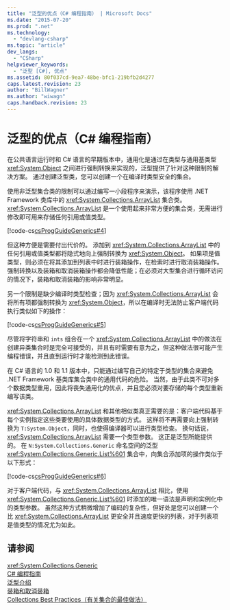 ```yaml
---
title: "泛型的优点（C# 编程指南） | Microsoft Docs"
ms.date: "2015-07-20"
ms.prod: ".net"
ms.technology: 
  - "devlang-csharp"
ms.topic: "article"
dev_langs: 
  - "CSharp"
helpviewer_keywords: 
  - "泛型 [C#], 优点"
ms.assetid: 80f037cd-9ea7-48be-bfc1-219bfb2d4277
caps.latest.revision: 23
author: "BillWagner"
ms.author: "wiwagn"
caps.handback.revision: 23
---
```

# 泛型的优点（C# 编程指南）
在公共语言运行时和 C\# 语言的早期版本中，通用化是通过在类型与通用基类型 <xref:System.Object> 之间进行强制转换来实现的，泛型提供了针对这种限制的解决方案。  通过创建泛型类，您可以创建一个在编译时类型安全的集合。  
  
 使用非泛型集合类的限制可以通过编写一小段程序来演示，该程序使用 .NET Framework 类库中的 <xref:System.Collections.ArrayList> 集合类。  <xref:System.Collections.ArrayList> 是一个使用起来非常方便的集合类，无需进行修改即可用来存储任何引用或值类型。  
  
 [!code-cs[csProgGuideGenerics#4](../../../csharp/programming-guide/generics/codesnippet/CSharp/benefits-of-generics_1.cs)]  
  
 但这种方便是需要付出代价的。  添加到 <xref:System.Collections.ArrayList> 中的任何引用或值类型都将隐式地向上强制转换为 <xref:System.Object>。  如果项是值类型，则必须在将其添加到列表中时进行装箱操作，在检索时进行取消装箱操作。  强制转换以及装箱和取消装箱操作都会降低性能；在必须对大型集合进行循环访问的情况下，装箱和取消装箱的影响非常明显。  
  
 另一个限制是缺少编译时类型检查；因为 <xref:System.Collections.ArrayList> 会将所有项都强制转换为 <xref:System.Object>，所以在编译时无法防止客户端代码执行类似如下的操作：  
  
 [!code-cs[csProgGuideGenerics#5](../../../csharp/programming-guide/generics/codesnippet/CSharp/benefits-of-generics_2.cs)]  
  
 尽管将字符串和 `ints` 组合在一个 <xref:System.Collections.ArrayList> 中的做法在创建异类集合时是完全可接受的，并且有时需要有意为之，但这种做法很可能产生编程错误，并且直到运行时才能检测到此错误。  
  
 在 C\# 语言的 1.0 和 1.1 版本中，只能通过编写自己的特定于类型的集合来避免 .NET Framework 基类库集合类中的通用代码的危险。  当然，由于此类不可对多个数据类型重用，因此将丧失通用化的优点，并且您必须对要存储的每个类型重新编写该类。  
  
 <xref:System.Collections.ArrayList> 和其他相似类真正需要的是：客户端代码基于每个实例指定这些类要使用的具体数据类型的方式。  这样将不再需要向上强制转换为 `T:System.Object`，同时，也使得编译器可以进行类型检查。  换句话说，<xref:System.Collections.ArrayList> 需要一个类型参数。  这正是泛型所能提供的。  在 `N:System.Collections.Generic` 命名空间的泛型 <xref:System.Collections.Generic.List%601> 集合中，向集合添加项的操作类似于以下形式：  
  
 [!code-cs[csProgGuideGenerics#6](../../../csharp/programming-guide/generics/codesnippet/CSharp/benefits-of-generics_3.cs)]  
  
 对于客户端代码，与 <xref:System.Collections.ArrayList> 相比，使用 <xref:System.Collections.Generic.List%601> 时添加的唯一语法是声明和实例化中的类型参数。  虽然这种方式稍微增加了编码的复杂性，但好处是您可以创建一个比 <xref:System.Collections.ArrayList> 更安全并且速度更快的列表，对于列表项是值类型的情况尤为如此。  
  
## 请参阅  
 <xref:System.Collections.Generic>   
 [C\# 编程指南](../../../csharp/programming-guide/index.md)   
 [泛型介绍](../../../csharp/programming-guide/generics/introduction-to-generics.md)   
 [装箱和取消装箱](../../../csharp/programming-guide/types/boxing-and-unboxing.md)   
 [Collections Best Practices（有关集合的最佳做法）](http://go.microsoft.com/fwlink/?LinkId=112403)